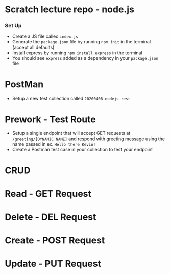 # Scratch lecture repo - node.js

### Set Up
- Create a JS file called `index.js`
- Generate the `package.json` file by running `npm init` in the terminal (accept all defaults)
- Install express by running `npm install express` in the terminal
- You should see `express` added as a dependency in your `package.json` file

# PostMan
- Setup a new test collection called `20200408-nodejs-rest`

# Prework - Test Route
- Setup a single endpoint that will accept GET requests at `/greeting/[DYNAMIC NAME]` and respond with greeting message using the name passed in ex. `Hello there Kevin!`
- Create a Postman test case in your collection to test your endpoint

# CRUD

# Read - GET Request

# Delete - DEL Request

# Create - POST Request

# Update - PUT Request